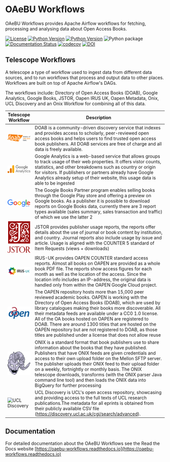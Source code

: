 # OAeBU Workflows

OAeBU Workflows provides Apache Airflow workflows for fetching, processing and analysing data about Open Access Books.

[![License](https://img.shields.io/badge/License-Apache%202.0-blue.svg)](https://opensource.org/licenses/Apache-2.0)
[![Python Version](https://img.shields.io/badge/python-3.7-blue)](https://img.shields.io/badge/python-3.7-blue)
[![Python Version](https://img.shields.io/badge/python-3.8-blue)](https://img.shields.io/badge/python-3.8-blue)
![Python package](https://github.com/The-Academic-Observatory/oaebu-workflows/workflows/Unit%20Tests/badge.svg)
[![Documentation Status](https://readthedocs.org/projects/oaebu-workflows/badge/?version=latest)](https://oaebu-workflows.readthedocs.io/en/latest/?badge=latest)
[![codecov](https://codecov.io/gh/The-Academic-Observatory/oaebu-workflows/branch/develop/graph/badge.svg?token=YEB00O777L)](https://codecov.io/gh/The-Academic-Observatory/oaebu-workflows)
[![DOI](https://zenodo.org/badge/401298548.svg)](https://zenodo.org/badge/latestdoi/401298548)

## Telescope Workflows
A telescope a type of workflow used to ingest data from different data sources, and to run workflows that process and
output data to other places. Workflows are built on top of Apache Airflow's DAGs.

The workflows include: Directory of Open Access Books (DOAB), Google Analytics, Google Books, JSTOR, Oapen IRUS UK,
Oapen Metadata, Onix, UCL Discovery and an Onix Workflow for combining all of this data.

| Telescope Workflow  | Description |
| ------------- | ------------- |
| <img src="docs/logos/doab.png" alt="Directory of Open Access Books (DOAB)" width="150" /> | DOAB is a community-driven discovery service that indexes and provides access to scholarly, peer-reviewed open access books and helps users to find trusted open access book publishers. All DOAB services are free of charge and all data is freely available.  |
| <img src="docs/logos/google_analytics.svg" alt="Google Analytics" width="150" /> | Google Analytics is a web-based service that allows groups to track usage of their web properties. It offers vistor counts, statistics, and other breakdowns such as country or origin for visitors. If publishers or partners already have Google Analytics already setup of their website, this usage data is able to be ingested  |
| <img src="docs/logos/google_books.svg" alt="Google Books" width="150" /> | The Google Books Partner program enables selling books through the Google Play store and offering a preview on Google books. As a publisher it is possible to download reports on Google Books data, currently there are 3 report types available (sales summary, sales transaction and traffic) of which we use the latter 2  |the latter 2
| <img src="docs/logos/jstor.svg" alt="JSTOR" width="150" /> | JSTOR provides publisher usage reports, the reports offer details about the use of journal or book content by institution, and country. Journal reports also include usage by issue and article.  Usage is aligned with the COUNTER 5 standard of Item Requests (views + downloads) |
| <img src="docs/logos/oapen_irus_uk.png" alt="Oapen IRUS UK" width="150" /> | IRUS-UK provides OAPEN COUNTER standard access reports. Almost all books on OAPEN are provided as a whole book PDF file. The reports show access figures for each month as well as the location of the access.  Since the location info includes an IP-address, the original data is handled only from within the OAPEN Google Cloud project. |
| <img src="docs/logos/oapen.png" alt="Oapen Metadata" width="150" /> | The OAPEN repository hosts more than 15,000 peer reviewed academic books. OAPEN is working with the Directory of Open Access Books (DOAB), which are used by library catalogues making their books more discoverable. All their metadata feeds are available under a CC0 1.0 license. All of the OA books hosted on OAPEN are registered to DOAB. There are around 1300 titles that are hosted on the OAPEN repository but are not registered to DOAB, as those titles are published under a license that does not allow reuse  |
| <img src="docs/logos/onix.svg" alt="Onix" width="150" /> | ONIX is a standard format that book publishers use to share information about the books that they have published. Publishers that have ONIX feeds are given credentials and access to their own upload folder on the Mellon SFTP server. The publisher uploads their ONIX feed to their upload folder on a weekly, fortnightly or monthly basis. The ONIX telescope downloads, transforms (with the ONIX parser Java command line tool) and then loads the ONIX data into BigQuery for further processing |
| <img src="docs/logos/ucl.svg" alt="UCL Discovery" width="150" /> | UCL Discovery is UCL's open access repository, showcasing and providing access to the full texts of UCL research publications.The metadata for all eprints is obtained from their publicly available CSV file (https://discovery.ucl.ac.uk/cgi/search/advanced).  |

## Documentation
For detailed documentation about the OAeBU Workflows see the Read the Docs website [https://oaebu-workflows.readthedocs.io](https://oaebu-workflows.readthedocs.io)
